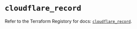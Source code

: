 # `cloudflare_record`

Refer to the Terraform Registory for docs: [`cloudflare_record`](https://registry.terraform.io/providers/cloudflare/cloudflare/4.15.0/docs/resources/record).
